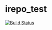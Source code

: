 # irepo_test


[![Build Status](https://travis-ci.org/chrismatgit/irepo_test.svg?branch=ft-database)](https://travis-ci.org/chrismatgit/irepo_test)
